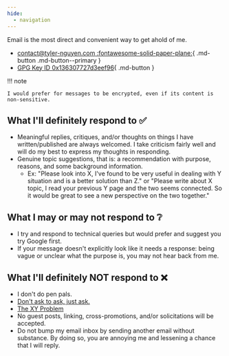 ```yaml
---
hide:
  - navigation
---
```


Email is the most direct and convenient way to get ahold of me.

<div class="grid cards" markdown>

- [contact@tyler-nguyen.com :fontawesome-solid-paper-plane:](mailto:contact@tyler-nguyen.com){ .md-button .md-button--primary }
- [GPG Key ID 0x136307727d3eef96](https://keys.openpgp.org/vks/v1/by-fingerprint/B4D2B2DB8E304D0366BFE3FF136307727D3EEF96){ .md-button }

</div>

!!! note

    I would prefer for messages to be encrypted, even if its content is non-sensitive.

## What I'll definitely respond to ✅

- Meaningful replies, critiques, and/or thoughts on things I have written/published are always welcomed. I take criticism fairly well and will do my best to express my thoughts in responding.
- Genuine topic suggestions, that is: a recommendation with purpose, reasons, and some background information. 
	- Ex: "Please look into X, I've found to be very useful in dealing with Y situation and is a better solution than Z." or "Please write about X topic, I read your previous Y page and the two seems connected. So it would be great to see a new perspective on the two together."

## What I may or may not respond to ❔

- I try and respond to technical queries but would prefer and suggest you try Google first.
- If your message doesn't explicitly look like it needs a response: being vague or unclear what the purpose is, you may not hear back from me.

## What I'll definitely **NOT** respond to ❌

- I don't do pen pals.
- [Don't ask to ask, just ask.](https://dontasktoask.com/)
- [The XY Problem](https://xyproblem.info/)
- No guest posts, linking, cross-promotions, and/or solicitations will be accepted.
- Do not bump my email inbox by sending another email without substance. By doing so, you are annoying me and lessening a chance that I will reply.